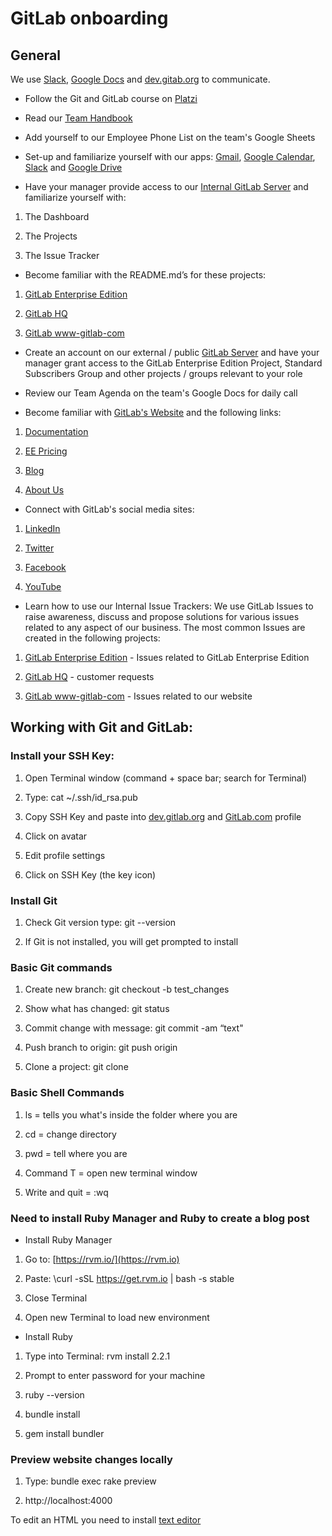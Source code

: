 # GitLab onboarding

## General
We use [Slack](https://slack.com), [Google Docs](https://www.google.com/docs/about/) and [dev.gitab.org](https://dev.gitlab.org) to communicate.

* Follow the Git and GitLab course on [Platzi](https://courses.platzi.com/courses/git-gitlab/) 

* Read our [Team Handbook](https://about.gitlab.com/handbook/)

* Add yourself to our Employee Phone List on the team's Google Sheets

* Set-up and familiarize yourself with our apps: [Gmail](https://mail.google.com/), [Google Calendar](https://www.google.com/calendar/), [Slack](https://slack.com) and [Google Drive](https://www.google.com/drive/)

* Have your manager provide access to our [Internal GitLab Server](https://dev.gitlab.org) and familiarize yourself with:

1. The Dashboard

1. The Projects

1. The Issue Tracker

* Become familiar with the README.md’s for these projects:

1. [GitLab Enterprise Edition](https://dev.gitlab.org/gitlab/gitlab-ee)

1. [GitLab HQ](https://dev.gitlab.org/gitlab/gitlabhq)

1. [GitLab www-gitlab-com](https://dev.gitlab.org/gitlab/www-gitlab-com)

* Create an account on our external / public [GitLab Server](https://gitlab.com) and have your manager grant access to the GitLab Enterprise Edition Project, Standard Subscribers Group and other projects / groups relevant to your role

* Review our Team Agenda on the team's Google Docs for daily call

* Become familiar with [GitLab's Website](https://about.gitlab.com) and the following links:

1. [Documentation](https://about.gitlab.com/documentation/)

1. [EE Pricing](https://about.gitlab.com/pricing/)

1. [Blog](https://about.gitlab.com/blog/)

1. [About Us](https://about.gitlab.com/about/)

* Connect with GitLab's social media sites:

1. [LinkedIn](https://www.linkedin.com/company/gitlab-com)

1. [Twitter](https://twitter.com/gitlab)

1. [Facebook](https://www.facebook.com/gitlab)

1. [YouTube](https://www.youtube.com/channel/UCnMGQ8QHMAnVIsI3xJrihhg)

* Learn how to use our Internal Issue Trackers:
We use GitLab Issues to raise awareness, discuss and propose solutions for various issues related to any aspect of our business. The most common Issues are created in the following projects:

1. [GitLab Enterprise Edition](https://dev.gitlab.org/gitlab/gitlab-ee) - Issues related to GitLab Enterprise Edition

1. [GitLab HQ](https://dev.gitlab.org/gitlab/gitlabhq) - customer requests

1. [GitLab www-gitlab-com](https://dev.gitlab.org/gitlab/www-gitlab-com) - Issues related to our website

## Working with Git and GitLab:

### Install your SSH Key:

1. Open Terminal window (command + space bar; search for Terminal)

1. Type: cat ~/.ssh/id_rsa.pub

1. Copy SSH Key and paste into [dev.gitlab.org](https://dev.gitlab.org) and [GitLab.com](https://gitlab.com) profile 

1. Click on avatar

1. Edit profile settings

1. Click on SSH Key (the key icon)

### Install Git 

1. Check Git version type:  git --version

1. If Git is not installed, you will get prompted to install

### Basic Git commands

1. Create new branch: git checkout -b test_changes

1. Show what has changed: git status 

1. Commit change with message: git commit -am “text"

1. Push branch to origin: git push origin <branch name>

1. Clone a project: git clone <project URL>

### Basic Shell Commands

1. ls = tells you what's inside the folder where you are

1. cd = change directory

1. pwd  = tell where you are

1. Command T = open new terminal window

1. Write and quit = :wq

### Need to install Ruby Manager and Ruby to create a blog post

* Install Ruby Manager

1. Go to: [https://rvm.io/](https://rvm.io)

1. Paste: \curl -sSL https://get.rvm.io | bash -s stable

1. Close Terminal

1. Open new Terminal to load new environment

* Install Ruby

1. Type into Terminal: rvm install 2.2.1

1. Prompt to enter password for your machine

1. ruby --version

1. bundle install

1. gem install bundler

### Preview website changes locally 

1. Type: bundle exec rake preview

1. http://localhost:4000

To edit an HTML you need to install [text editor](http://www.sublimetext.com/2)